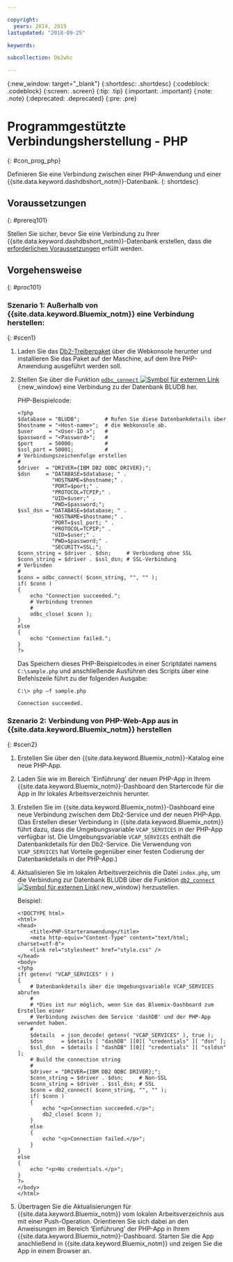 ```yaml
---

copyright:
  years: 2014, 2019
lastupdated: "2018-09-25"

keywords:

subcollection: Db2whc

---
```


<!-- Attribute definitions --> 
{:new_window: target="_blank"}
{:shortdesc: .shortdesc}
{:codeblock: .codeblock}
{:screen: .screen}
{:tip: .tip}
{:important: .important}
{:note: .note}
{:deprecated: .deprecated}
{:pre: .pre}

# Programmgestützte Verbindungsherstellung - PHP
{: #con_prog_php}

Definieren Sie eine Verbindung zwischen einer PHP-Anwendung und einer {{site.data.keyword.dashdbshort_notm}}-Datenbank.
{: shortdesc}

## Voraussetzungen
{: #prereq101}

Stellen Sie sicher, bevor Sie eine Verbindung zu Ihrer {{site.data.keyword.dashdbshort_notm}}-Datenbank erstellen, dass die [erforderlichen Voraussetzungen](/docs/services/Db2whc/connecting/connecting.html#prereqs) erfüllt werden.

<!-- Before you can connect to your database, you must perform the following steps:

- [Verify prerequisites](prereqs.html), including installing driver packages, configuring your local environment, and downloading SSL certificates (if needed)
- Collect [connection information](credentials.html), including database details such as host name and port numbers, and connection credentials such as user ID and password -->

## Vorgehensweise
{: #proc101}

### Szenario 1: Außerhalb von {{site.data.keyword.Bluemix_notm}} eine Verbindung herstellen:
{: #scen1}

1. Laden Sie das [Db2-Treiberpaket](/docs/services/Db2whc/connecting/driver_pkg.html) über die Webkonsole herunter und installieren Sie das Paket auf der Maschine, auf dem Ihre PHP-Anwendung ausgeführt werden soll.
                
2. Stellen Sie über die Funktion [`odbc_connect` ![Symbol für externen Link](../../../icons/launch-glyph.svg "Symbol für externen Link")](http://php.net/manual/en/function.odbc-connect.php){:new_window} eine Verbindung zu der Datenbank BLUDB her.
    
   PHP-Beispielcode:

   ```
   <?php
   $database = "BLUDB";        # Rufen Sie diese Datenbankdetails über
   $hostname = "<Host-name>";  # die Webkonsole ab.
   $user     = "<User-ID >";   #
   $password = "<Password>";   #
   $port     = 50000;          #
   $ssl_port = 50001;          #
   # Verbindungszeichenfolge erstellen
   #
   $driver  = "DRIVER={IBM DB2 ODBC DRIVER};";
   $dsn     = "DATABASE=$database; " .
              "HOSTNAME=$hostname;" .
              "PORT=$port;" .
              "PROTOCOL=TCPIP;" .
              "UID=$user;" .
              "PWD=$password;";
   $ssl_dsn = "DATABASE=$database; " .
              "HOSTNAME=$hostname;" .
              "PORT=$ssl_port; " .
              "PROTOCOL=TCPIP;" .
              "UID=$user;" .
              "PWD=$password;" .
              "SECURITY=SSL;";
   $conn_string = $driver . $dsn;     # Verbindung ohne SSL
   $conn_string = $driver . $ssl_dsn; # SSL-Verbindung
   # Verbinden
   #
   $conn = odbc_connect( $conn_string, "", "" );
   if( $conn )
   {
       echo "Connection succeeded.";
       # Verbindung trennen
       #
       odbc_close( $conn );
   }
   else
   {
       echo "Connection failed.";
   }
   ?>
   ```

   Das Speichern dieses PHP-Beispielcodes in einer Scriptdatei namens `C:\sample.php` und anschließende Ausführen des Scripts über eine Befehlszeile führt zu der folgenden Ausgabe:

   ```
   C:\> php –f sample.php

   Connection succeeded.
   ```

### Szenario 2: Verbindung von PHP-Web-App aus in {{site.data.keyword.Bluemix_notm}} herstellen
{: #scen2}

1. Erstellen Sie über den {{site.data.keyword.Bluemix_notm}}-Katalog eine neue PHP-App.
        
2. Laden Sie wie im Bereich 'Einführung' der neuen PHP-App in Ihrem {{site.data.keyword.Bluemix_notm}}-Dashboard den Startercode für die App in Ihr lokales Arbeitsverzeichnis herunter.
        
3. Erstellen Sie im {{site.data.keyword.Bluemix_notm}}-Dashboard eine neue Verbindung zwischen dem Db2-Service und der neuen PHP-App. (Das Erstellen dieser Verbindung in {{site.data.keyword.Bluemix_notm}} führt dazu, dass die Umgebungsvariable `VCAP_SERVICES` in der PHP-App verfügbar ist. Die Umgebungsvariable `VCAP_SERVICES` enthält die Datenbankdetails für den Db2-Service. Die Verwendung von `VCAP_SERVICES` hat Vorteile gegenüber einer festen Codierung der Datenbankdetails in der PHP-App.)
        
4. Aktualisieren Sie im lokalen Arbeitsverzeichnis die Datei `index.php`, um die Verbindung zur Datenbank BLUDB über die Funktion [`db2_connect` ![Symbol für externen Link](../../../icons/launch-glyph.svg "Symbol für externen Link")](http://php.net/manual/en/function.db2-connect.php){:new_window} herzustellen.
        
   Beispiel:

   ```
   <!DOCTYPE html>
   <html>
   <head>
       <title>PHP-Starteranwendung</title>
       <meta http-equiv="Content-Type" content="text/html; charset=utf-8">
       <link rel="stylesheet" href="style.css" />
   </head>
   <body>
   <?php
   if( getenv( "VCAP_SERVICES" ) )
   {
       # Datenbankdetails über die Umgebungsvariable VCAP_SERVICES abrufen
       #
       # *Dies ist nur möglich, wenn Sie das Bluemix-Dashboard zum Erstellen einer
       # Verbindung zwischen dem Service 'dashDB' und der PHP-App verwendet haben.
       #
       $details  = json_decode( getenv( "VCAP_SERVICES" ), true );
       $dsn      = $details [ "dashDB" ][0][ "credentials" ][ "dsn" ];
       $ssl_dsn  = $details [ "dashDB" ][0][ "credentials" ][ "ssldsn" ];
       # Build the connection string
       #
       $driver = "DRIVER={IBM DB2 ODBC DRIVER};";
       $conn_string = $driver . $dsn;     # Non-SSL
       $conn_string = $driver . $ssl_dsn; # SSL
       $conn = db2_connect( $conn_string, "", "" );
       if( $conn )
       {
           echo "<p>Connection succeeded.</p>";
           db2_close( $conn );
       }
       else
       {
           echo "<p>Connection failed.</p>";
       }
   }
   else
   {
       echo "<p>No credentials.</p>";
   }
   ?>
   </body>
   </html>
   ```

5. Übertragen Sie die Aktualisierungen für {{site.data.keyword.Bluemix_notm}} vom lokalen Arbeitsverzeichnis aus mit einer Push-Operation. Orientieren Sie sich dabei an den Anweisungen im Bereich 'Einführung' der PHP-App in Ihrem {{site.data.keyword.Bluemix_notm}}-Dashboard. Starten Sie die App anschließend in {{site.data.keyword.Bluemix_notm}} und zeigen Sie die App in einem Browser an.


